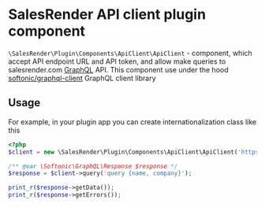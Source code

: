 # SalesRender API client plugin component

`\SalesRender\Plugin\Components\ApiClient\ApiClient` - component, which accept API endpoint URL and API token, and 
allow make queries to salesrender.com [GraphQL](https://graphql.org/) API. This component use under the hood 
[softonic/graphql-client](https://packagist.org/packages/softonic/graphql-client) GraphQL client library 

## Usage

For example, in your plugin app you can create internationalization class like this
```php
<?php
$client = new \SalesRender\Plugin\Components\ApiClient\ApiClient('https://cluster.salesrender.com/companies/1/CRM', 'token here');

/** @var \Softonic\GraphQL\Response $response */
$response = $client->query('query {name, company}');

print_r($response->getData());
print_r($response->getErrors());